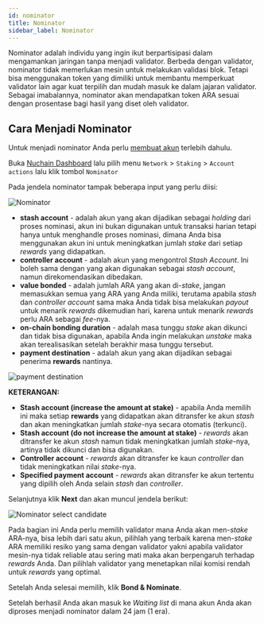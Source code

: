 ```yaml
---
id: nominator
title: Nominator
sidebar_label: Nominator
---
```


Nominator adalah individu yang ingin ikut berpartisipasi dalam mengamankan jaringan tanpa menjadi
validator. Berbeda dengan validator, nominator tidak memerlukan mesin untuk melakukan validasi blok.
Tetapi bisa menggunakan token yang dimiliki untuk membantu memperkuat validator lain agar kuat
terpilih dan mudah masuk ke dalam jajaran validator. Sebagai imabalannya, nominator akan mendapatkan
token ARA sesuai dengan prosentase bagi hasil yang diset oleh validator.

## Cara Menjadi Nominator

Untuk menjadi nominator Anda perlu [membuat akun](learn-account.md) terlebih dahulu.

Buka [Nuchain Dashboard](https://dashboard.nuchain.network) lalu pilih menu `Network` > `Staking` >
`Account actions` lalu klik tombol `Nominator`

Pada jendela nominator tampak beberapa input yang perlu diisi:

![Nominator](https://i.imgur.com/z3ZlnIg.png)

- **stash account** - adalah akun yang akan dijadikan sebagai _holding_ dari proses nominasi, akun
  ini bukan digunakan untuk transaksi harian tetapi hanya untuk menghandle proses nominasi, dimana
  Anda bisa menggunakan akun ini untuk meningkatkan jumlah _stake_ dari setiap _rewards_ yang
  didapatkan.
- **controller account** - adalah akun yang mengontrol _Stash Account_. Ini boleh sama dengan yang
  akan digunakan sebagai _stash account_, namun direkomendasikan dibedakan.
- **value bonded** - adalah jumlah ARA yang akan di-_stake_, jangan memasukkan semua yang ARA yang
  Anda miliki, terutama apabila _stash_ dan _controller account_ sama maka Anda tidak bisa melakukan
  _payout_ untuk menarik _rewards_ dikemudian hari, karena untuk menarik _rewards_ perlu ARA sebagai
  _fee_-nya.
- **on-chain bonding duration** - adalah masa tunggu _stake_ akan dikunci dan tidak bisa digunakan,
  apabila Anda ingin melakukan _unstake_ maka akan terealisasikan setelah berakhir masa tunggu
  tersebut.
- **payment destination** - adalah akun yang akan dijadikan sebagai penerima **rewards** nantinya.

![payment destination](https://i.imgur.com/YSW02Zs.png)

**KETERANGAN:**

- **Stash account (increase the amount at stake)** - apabila Anda memilih ini maka setiap
  **rewards** yang didapatkan akan ditransfer ke akun _stash_ dan akan meningkatkan jumlah
  _stake_-nya secara otomatis (terkunci).
- **Stash account (do not increase the amount at stake)** - _rewards_ akan ditransfer ke akun
  _stash_ namun tidak meningkatkan jumlah _stake_-nya, artinya tidak dikunci dan bisa digunakan.
- **Controller account** - _rewards_ akan ditransfer ke kaun _controller_ dan tidak meningkatkan
  nilai _stake_-nya.
- **Specified payment account** - _rewards_ akan ditransfer ke akun tertentu yang dipilih oleh Anda
  selain _stash_ dan _controller_.

Selanjutnya klik **Next** dan akan muncul jendela berikut:

![Nominator select candidate](https://i.imgur.com/YkLLjtG.png)

Pada bagian ini Anda perlu memilih validator mana Anda akan men-_stake_ ARA-nya, bisa lebih dari
satu akun, pilihlah yang terbaik karena men-_stake_ ARA memiliki resiko yang sama dengan validator
yakni apabila validator mesin-nya tidak reliable atau sering mati maka akan berpengaruh terhadap
_rewards_ Anda. Dan pilihlah validator yang menetapkan nilai komisi rendah untuk _rewards_ yang
optimal.

Setelah Anda selesai memilih, klik **Bond & Nominate**.

Setelah berhasil Anda akan masuk ke _Waiting list_ di mana akun Anda akan diproses menjadi nominator
dalam 24 jam (1 era).
